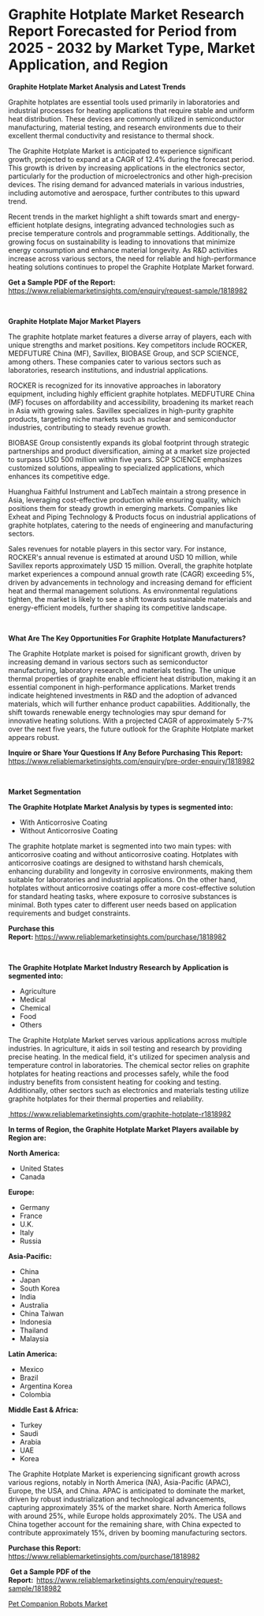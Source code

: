 <p><h1>Graphite Hotplate Market Research Report Forecasted for Period from 2025 -  2032 by Market Type, Market Application, and Region</h1></p><p><strong>Graphite Hotplate Market Analysis and Latest Trends</strong></p>
<p><p>Graphite hotplates are essential tools used primarily in laboratories and industrial processes for heating applications that require stable and uniform heat distribution. These devices are commonly utilized in semiconductor manufacturing, material testing, and research environments due to their excellent thermal conductivity and resistance to thermal shock.</p><p>The Graphite Hotplate Market is anticipated to experience significant growth, projected to expand at a CAGR of 12.4% during the forecast period. This growth is driven by increasing applications in the electronics sector, particularly for the production of microelectronics and other high-precision devices. The rising demand for advanced materials in various industries, including automotive and aerospace, further contributes to this upward trend.</p><p>Recent trends in the market highlight a shift towards smart and energy-efficient hotplate designs, integrating advanced technologies such as precise temperature controls and programmable settings. Additionally, the growing focus on sustainability is leading to innovations that minimize energy consumption and enhance material longevity. As R&D activities increase across various sectors, the need for reliable and high-performance heating solutions continues to propel the Graphite Hotplate Market forward.</p></p>
<p><strong>Get a Sample PDF of the Report:&nbsp;</strong> <a href="https://www.reliablemarketinsights.com/enquiry/request-sample/1818982?utm_campaign=2636&utm_medium=2&utm_source=Github&utm_content=ia&utm_term=12042025&utm_id=graphite-hotplate">https://www.reliablemarketinsights.com/enquiry/request-sample/1818982</a></p>
<p>&nbsp;</p>
<p><strong>Graphite Hotplate Major Market Players</strong></p>
<p><p>The graphite hotplate market features a diverse array of players, each with unique strengths and market positions. Key competitors include ROCKER, MEDFUTURE China (MF), Savillex, BIOBASE Group, and SCP SCIENCE, among others. These companies cater to various sectors such as laboratories, research institutions, and industrial applications.</p><p>ROCKER is recognized for its innovative approaches in laboratory equipment, including highly efficient graphite hotplates. MEDFUTURE China (MF) focuses on affordability and accessibility, broadening its market reach in Asia with growing sales. Savillex specializes in high-purity graphite products, targeting niche markets such as nuclear and semiconductor industries, contributing to steady revenue growth.</p><p>BIOBASE Group consistently expands its global footprint through strategic partnerships and product diversification, aiming at a market size projected to surpass USD 500 million within five years. SCP SCIENCE emphasizes customized solutions, appealing to specialized applications, which enhances its competitive edge.</p><p>Huanghua Faithful Instrument and LabTech maintain a strong presence in Asia, leveraging cost-effective production while ensuring quality, which positions them for steady growth in emerging markets. Companies like Exheat and Piping Technology & Products focus on industrial applications of graphite hotplates, catering to the needs of engineering and manufacturing sectors.</p><p>Sales revenues for notable players in this sector vary. For instance, ROCKER's annual revenue is estimated at around USD 10 million, while Savillex reports approximately USD 15 million. Overall, the graphite hotplate market experiences a compound annual growth rate (CAGR) exceeding 5%, driven by advancements in technology and increasing demand for efficient heat and thermal management solutions. As environmental regulations tighten, the market is likely to see a shift towards sustainable materials and energy-efficient models, further shaping its competitive landscape.</p></p>
<p>&nbsp;</p>
<p><strong>What Are The Key Opportunities For Graphite Hotplate Manufacturers?</strong></p>
<p><p>The Graphite Hotplate market is poised for significant growth, driven by increasing demand in various sectors such as semiconductor manufacturing, laboratory research, and materials testing. The unique thermal properties of graphite enable efficient heat distribution, making it an essential component in high-performance applications. Market trends indicate heightened investments in R&D and the adoption of advanced materials, which will further enhance product capabilities. Additionally, the shift towards renewable energy technologies may spur demand for innovative heating solutions. With a projected CAGR of approximately 5-7% over the next five years, the future outlook for the Graphite Hotplate market appears robust.</p></p>
<p><strong>Inquire or Share Your Questions If Any Before Purchasing This Report:</strong> <a href="https://www.reliablemarketinsights.com/enquiry/pre-order-enquiry/1818982?utm_campaign=2636&utm_medium=2&utm_source=Github&utm_content=ia&utm_term=12042025&utm_id=graphite-hotplate">https://www.reliablemarketinsights.com/enquiry/pre-order-enquiry/1818982</a></p>
<p>&nbsp;</p>
<p><strong>Market Segmentation</strong></p>
<p><strong>The Graphite Hotplate Market Analysis by types is segmented into:</strong></p>
<p><ul><li>With Anticorrosive Coating</li><li>Without Anticorrosive Coating</li></ul></p>
<p><p>The graphite hotplate market is segmented into two main types: with anticorrosive coating and without anticorrosive coating. Hotplates with anticorrosive coatings are designed to withstand harsh chemicals, enhancing durability and longevity in corrosive environments, making them suitable for laboratories and industrial applications. On the other hand, hotplates without anticorrosive coatings offer a more cost-effective solution for standard heating tasks, where exposure to corrosive substances is minimal. Both types cater to different user needs based on application requirements and budget constraints.</p></p>
<p><strong>Purchase this Report:&nbsp;</strong><a href="https://www.reliablemarketinsights.com/purchase/1818982?utm_campaign=2636&utm_medium=2&utm_source=Github&utm_content=ia&utm_term=12042025&utm_id=graphite-hotplate">https://www.reliablemarketinsights.com/purchase/1818982</a></p>
<p>&nbsp;</p>
<p><strong>The Graphite Hotplate Market Industry Research by Application is segmented into:</strong></p>
<p><ul><li>Agriculture</li><li>Medical</li><li>Chemical</li><li>Food</li><li>Others</li></ul></p>
<p><p>The Graphite Hotplate Market serves various applications across multiple industries. In agriculture, it aids in soil testing and research by providing precise heating. In the medical field, it's utilized for specimen analysis and temperature control in laboratories. The chemical sector relies on graphite hotplates for heating reactions and processes safely, while the food industry benefits from consistent heating for cooking and testing. Additionally, other sectors such as electronics and materials testing utilize graphite hotplates for their thermal properties and reliability.</p></p>
<p><a href="https://www.reliablemarketinsights.com/graphite-hotplate-r1818982?utm_campaign=2636&utm_medium=2&utm_source=Github&utm_content=ia&utm_term=12042025&utm_id=graphite-hotplate">&nbsp;https://www.reliablemarketinsights.com/graphite-hotplate-r1818982</a></p>
<p><strong>In terms of Region, the Graphite Hotplate Market Players available by Region are:</strong></p>
<p>
    <p> <strong> North America: </strong>
        <ul>
            <li>United States</li>
            <li>Canada</li>
        </ul>
        </p> 
    <p> <strong> Europe: </strong>
        <ul>
            <li>Germany</li>
            <li>France</li>
            <li>U.K.</li>
            <li>Italy</li>
            <li>Russia</li>
        </ul>
        </p> 
    <p> <strong> Asia-Pacific: </strong>
        <ul>
            <li>China</li>
            <li>Japan</li>
            <li>South Korea</li>
            <li>India</li>
            <li>Australia</li>
            <li>China Taiwan</li>
            <li>Indonesia</li>
            <li>Thailand</li>
            <li>Malaysia</li>
        </ul>
        </p> 
    <p> <strong> Latin America: </strong>
        <ul>
            <li>Mexico</li>
            <li>Brazil</li>
            <li>Argentina Korea</li>
            <li>Colombia</li>
        </ul>
        </p> 
    <p> <strong> Middle East & Africa: </strong>
        <ul>
            <li>Turkey</li>
            <li>Saudi</li>
            <li>Arabia</li>
            <li>UAE</li>
            <li>Korea</li>
        </ul>
    </p>
    </p>
<p><p>The Graphite Hotplate Market is experiencing significant growth across various regions, notably in North America (NA), Asia-Pacific (APAC), Europe, the USA, and China. APAC is anticipated to dominate the market, driven by robust industrialization and technological advancements, capturing approximately 35% of the market share. North America follows with around 25%, while Europe holds approximately 20%. The USA and China together account for the remaining share, with China expected to contribute approximately 15%, driven by booming manufacturing sectors.</p></p>
<p><strong>Purchase this Report: </strong><a href="https://www.reliablemarketinsights.com/purchase/1818982?utm_campaign=2636&utm_medium=2&utm_source=Github&utm_content=ia&utm_term=12042025&utm_id=graphite-hotplate">https://www.reliablemarketinsights.com/purchase/1818982</a></p>
<p>&nbsp;<strong>Get a Sample PDF of the Report:&nbsp;&nbsp;</strong><a href="https://www.reliablemarketinsights.com/enquiry/request-sample/1818982?utm_campaign=2636&utm_medium=2&utm_source=Github&utm_content=ia&utm_term=12042025&utm_id=graphite-hotplate">https://www.reliablemarketinsights.com/enquiry/request-sample/1818982</a></p>
<p><strong></strong></p>
<p><p><a href="https://github.com/OlenFleming68/Market-Research-Report-List-1/blob/main/pet-companion-robots-market.md?utm_campaign=2636&utm_medium=2&utm_source=Github&utm_content=ia&utm_term=12042025&utm_id=graphite-hotplate">Pet Companion Robots Market</a></p></p>